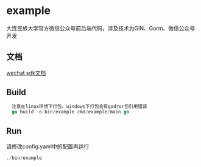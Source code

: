 # example

大连民族大学官方微信公众号前后端代码，涉及技术为GIN、Gorm、微信公众号开发

## 文档
[wechat sdk文档](https://silenceper.com/wechat)

## Build 
```go
  注意在linux环境下打包，windows下打包会有godror包引用错误
  go build -o bin/example cmd/example/main.go
```
## Run
请修改config.yaml中的配置再运行
```go
./bin/example
```
